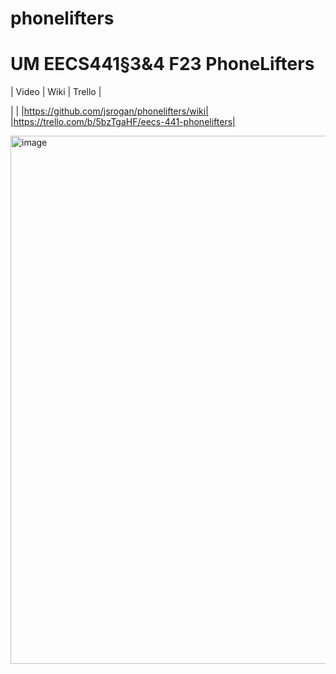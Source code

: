 # phonelifters

# UM EECS441§3&4 F23 PhoneLifters

| Video  |  Wiki |  Trello  |

| | |https://github.com/jsrogan/phonelifters/wiki| |https://trello.com/b/5bzTgaHF/eecs-441-phonelifters|

<img width="845" alt="image" src="https://github.com/jsrogan/phonelifters/assets/44682153/a2685bf4-1144-4958-bff0-ea753c1bbad8">

[Video]: TBD
[Wiki]: [https://github.com/jsrogan/phonelifters/wiki](url)

